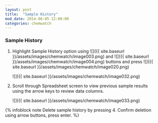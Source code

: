 ```yaml
---
layout: post
title:  "Sample History"
mod_date: 2014-08-05 12:00:00
categories: chemwatch
---
```


### Sample History

1.  Highlight Sample History option using ![]({{ site.baseurl }}/assets/images/chemwatch/image003.png) and ![]({{ site.baseurl }}/assets/images/chemwatch/image004.png) buttons and press ![]({{ site.baseurl }}/assets/images/chemwatch/image020.png)

    ![]({{ site.baseurl }}/assets/images/chemwatch/image032.png)

2.  Scroll through Spreadsheet screen to view previous sample results using the arrow keys to review data columns. 

    ![]({{ site.baseurl }}/assets/images/chemwatch/image033.png)

{% infoblock note Delete sample history by pressing 4. Confirm deletion using arrow buttons, press enter. %}